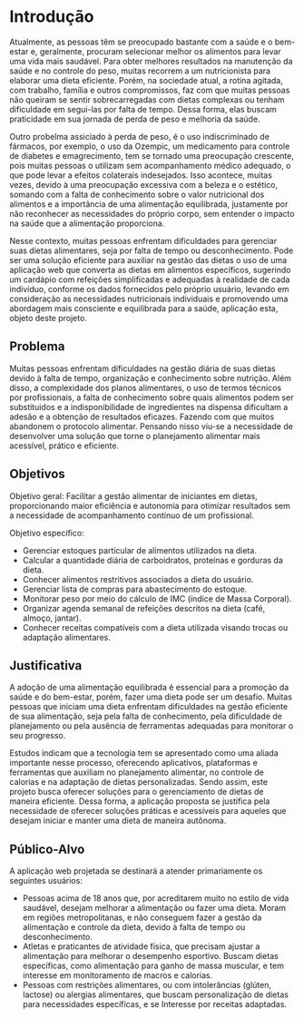 # Introdução

Atualmente, as pessoas têm se preocupado bastante com a saúde e o bem-estar e, geralmente, procuram selecionar melhor os alimentos para levar uma vida mais saudável. Para obter melhores resultados na manutenção da saúde e no controle do peso, muitas recorrem a um nutricionista para elaborar uma dieta eficiente. Porém, na sociedade atual, a rotina agitada, com trabalho, família e outros compromissos, faz com que muitas pessoas não queiram se sentir sobrecarregadas com dietas complexas ou tenham dificuldade em segui-las por falta de tempo. Dessa forma, elas buscam praticidade em sua jornada de perda de peso e melhoria da saúde.

Outro probelma assiciado à perda de peso, é o uso indiscriminado de fármacos, por exemplo, o uso da Ozempic, um medicamento para controle de diabetes e emagrecimento, tem se tornado uma preocupação crescente, pois muitas pessoas o utilizam sem acompanhamento médico adequado, o que pode levar a efeitos colaterais indesejados. Isso acontece, muitas vezes, devido à uma preocupação excessiva com a beleza e o estético, somando com a falta de conhecimento sobre o valor nutricional dos alimentos e a importância de uma alimentação equilibrada, justamente por não reconhecer as necessidades do próprio corpo, sem entender o impacto na saúde que a alimentação proporciona.

Nesse contexto, muitas pessoas enfrentam dificuldades para gerenciar suas dietas alimentares, seja por falta de tempo ou desconhecimento. Pode ser uma solução eficiente para auxiliar na gestão das dietas o uso de uma aplicação web que converta as dietas em alimentos específicos, sugerindo um cardápio com refeições simplificadas e adequadas à realidade de cada indivíduo, conforme os dados fornecidos pelo próprio usuário, levando em consideração as necessidades nutricionais individuais e promovendo uma abordagem mais consciente e equilibrada para a saúde, aplicação esta, objeto deste projeto.



## Problema

Muitas pessoas enfrentam dificuldades na gestão diária de suas dietas devido à falta de tempo, organização e conhecimento sobre nutrição. Além disso, a complexidade dos planos alimentares, o uso de termos técnicos por profissionais, a falta de conhecimento sobre quais alimentos podem ser substituidos e a indisponibilidade de ingredientes na dispensa dificultam a adesão e a obtenção de resultados eficazes. Fazendo com que muitos abandonem o protocolo alimentar. Pensando nisso viu-se a necessidade de desenvolver uma solução que torne o planejamento alimentar mais acessível, prático e eficiente.


## Objetivos

Objetivo geral: Facilitar a gestão alimentar de iniciantes em dietas, proporcionando maior eficiência e autonomia para otimizar resultados sem a necessidade de acompanhamento contínuo de um profissional.

Objetivo específico:
-	Gerenciar estoques particular de alimentos utilizados na dieta.
-	Calcular a quantidade diária de carboidratos, proteínas e gorduras da dieta.
-	Conhecer alimentos restritivos associados a dieta do usuário.
-	Gerenciar lista de compras para abastecimento do estoque.
-	Monitorar peso por meio do cálculo de IMC (índice de Massa Corporal).
-	Organizar agenda semanal de refeições descritos na dieta (café, almoço, jantar).
-	Conhecer receitas compatíveis com a dieta utilizada visando trocas ou adaptação alimentares.


## Justificativa

A adoção de uma alimentação equilibrada é essencial para a promoção da saúde e do bem-estar, porém, fazer uma dieta pode ser um desafio. Muitas pessoas que iniciam uma dieta enfrentam dificuldades na gestão eficiente de sua alimentação, seja pela falta de conhecimento, pela dificuldade de planejamento ou pela ausência de ferramentas adequadas para monitorar o seu progresso.

Estudos indicam que a tecnologia tem se apresentado como uma aliada importante nesse processo, oferecendo aplicativos, plataformas e ferramentas que auxiliam no planejamento alimentar, no controle de calorias e na adaptação de dietas personalizadas. Sendo assim, este projeto busca oferecer soluções para o gerenciamento de dietas de maneira eficiente.
Dessa forma, a aplicação proposta se justifica pela necessidade de oferecer soluções práticas e acessíveis para aqueles que desejam iniciar e manter uma dieta de maneira autônoma.


## Público-Alvo

A aplicação web projetada se destinará a atender primariamente os seguintes usuários:

- Pessoas acima de 18 anos que, por acreditarem muito no estilo de vida saudável, desejam melhorar a alimentação ou fazer uma dieta. Moram em regiões metropolitanas, e não conseguem fazer a gestão da alimentação e controle da dieta, devido à falta de tempo ou desconhecimento.
- Atletas e praticantes de atividade física, que precisam ajustar a alimentação para melhorar o desempenho esportivo. Buscam dietas específicas, como alimentação para ganho de massa muscular, e tem interesse em monitoramento de macros e calorias.
- Pessoas com restrições alimentares, ou com intolerâncias (glúten, lactose) ou alergias alimentares, que buscam personalização de dietas para necessidades específicas, e se Interesse por receitas adaptadas.
